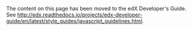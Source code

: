 The content on this page has been moved to the edX Developer's Guide. See http://edx.readthedocs.io/projects/edx-developer-guide/en/latest/style_guides/javascript_guidelines.html.